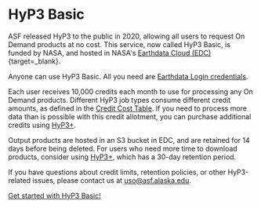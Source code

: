 # HyP3 Basic

ASF released HyP3 to the public in 2020, allowing all users to request On Demand products at no cost. 
This service, now called HyP3 Basic, is funded by NASA, and hosted in 
NASA's [Earthdata Cloud (EDC)](https://www.earthdata.nasa.gov/about/earthdata-cloud-evolution "https://www.earthdata.nasa.gov/about/earthdata-cloud-evolution" ){target=_blank}. 

Anyone can use HyP3 Basic. All you need are 
[Earthdata Login credentials](../using/authentication.md#earthdata-login-edl "Jump to EDL Documentation"). 

Each user receives 10,000 credits each month to use for processing any On Demand products. Different HyP3 job types 
consume different credit amounts, as defined in the 
[Credit Cost Table](../using/credits.md#credit-cost-table "Jump to the Credit Cost Table on the Credits Documentation page"). 
If you need to process more data than is possible with this credit allotment, you can purchase additional credits using 
[HyP3+](hyp3_plus.md "Jump to HyP3+ Documentation"). 

Output products are hosted in an S3 bucket in EDC, and are retained for 14 days before being deleted. 
For users who need more time to download products, consider using [HyP3+](hyp3_plus.md "Jump to HyP3+ Documentation"), 
which has a 30-day retention period.

If you have questions about credit limits, retention policies, or other HyP3-related issues, please contact us at 
[uso@asf.alaska.edu](mailto:uso@asf.alaska.edu "uso@asf.alaska.edu").

[Get started with HyP3 Basic!](../about.md#getting-started "Jump to the Getting Started section")